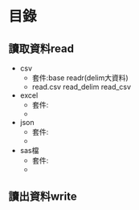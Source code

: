 # 目錄
## 讀取資料read
* csv  
     * 套件:base readr(delim大資料)  
     * read.csv read_delim read_csv
* excel
     * 套件:
     * 
* json
     * 套件:
     *
* sas檔
     * 套件:
     *
## 讀出資料write
